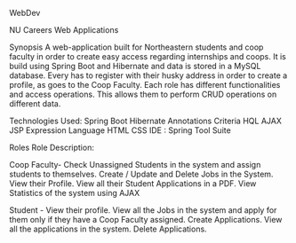 WebDev


NU Careers Web Applications

Synopsis
A web-application built for Northeastern students and coop faculty in order to create easy access regarding internships and coops. It is build using Spring Boot and Hibernate and data is stored in a MySQL database. Every has to register with their husky address in order to create a profile, as goes to the Coop Faculty. Each role has different functionalities and access operations. This allows them to perform CRUD operations on different data.

Technologies Used:
Spring Boot
Hibernate
Annotations
Criteria
HQL
AJAX
JSP
Expression Language
HTML
CSS
IDE : Spring Tool Suite

Roles
Role Description:

Coop Faculty-	Check Unassigned Students in the system and assign students to themselves. Create / Update and Delete Jobs in the System. View their Profile. View all their Student Applications in a PDF. View Statistics of the system using AJAX

Student	- View their profile. View all the Jobs in the system and apply for them only if they have a Coop Faculty assigned. Create Applications. View all the applications in the system. Delete Applications.
